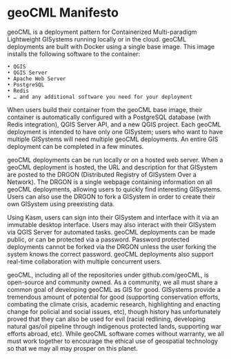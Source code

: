 # geoCML Manifesto 

geoCML is a deployment pattern for Containerized Multi-paradigm Lightweight GISystems running locally or in the cloud. geoCML deployments are built with Docker using a single base image. This image installs the following software to the container:

    • QGIS 
    • QGIS Server
    • Apache Web Server
    • PostgreSQL
    • Redis
    • … and any additional software you need for your deployment

When users build their container from the geoCML base image, their container is automatically configured with a PostgreSQL database (with Redis integration), QGIS Server API, and a new QGIS project. Each geoCML deployment is intended to have only one GISystem; users who want to have multiple GISystems will need multiple geoCML deployments. An entire GIS deployment can be completed in a few minutes. 

geoCML deployments can be run locally or on a hosted web server. When a geoCML deployment is hosted, the URL and description for that GISystem are posted to the DRGON (Distributed Registry of GISystem Over a Network). The DRGON is a single webpage containing information on all geoCML deployments, allowing users to quickly find interesting GISystems. Users can also use the DRGON to fork a GISystem in order to create their own GISystem using preexisting data.

Using Kasm, users can sign into their GISystem and interface with it via an immutable desktop interface. Users may also interact with their GISystem via QGIS Server for automated tasks. geoCML deployments can be made public, or can be protected via a password. Password protected deployments cannot be forked via the DRGON unless the user forking the system knows the correct password. geoCML deployments also support real-time collaboration with multiple concurrent users. 

geoCML, including all of the repositories under github.com/geoCML, is open-source and community owned. As a community, we all must share a common goal of developing geoCML as GIS for good. GISystems provide a tremendous amount of potential for good (supporting conservation efforts, combating the climate crisis, academic research, highlighting and enacting change for policial and social issues, etc), though history has unfortunately proved that they can also be used for evil (racial redlining, developing natural gas/oil pipeline through indigenous protected lands, supporting war efforts abroad, etc). While geoCML software comes without warranty, we all must work together to encourage the ethical use of geospatial technology so that we may all may prosper on this planet.
